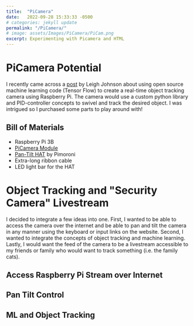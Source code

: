 ```yaml
---
title:  "PiCamera"
date:   2022-09-28 15:33:33 -0500
# categories: jekyll update
permalink: "/PiCamera/"
# image: assets/Images/PiCamera/PiCam.png
excerpt: Experimenting with Picamera and HTML
---
```


# PiCamera Potential
I recently came across a [post](https://opensource.com/article/20/1/object-tracking-camera-raspberry-pi) by Leigh Johnson about using open source machine learning code (Tensor Flow) to create a real-time object tracking camera using Raspberry Pi. The camera would use a custom python library and PID-controller concepts to swivel and track the desired object. I was intrigued so I purchased some parts to play around with! 

## Bill of Materials
- Raspberry Pi 3B
- [PiCamera Module](https://www.adafruit.com/product/3099?src=raspberrypi&gclid=CjwKCAjw4c-ZBhAEEiwAZ105RQYTson1N-4_wBYCs08tyqZqHpVh7kezYCsMkTOsnwItVv3hctzjPRoCqHMQAvD_BwE)
- [Pan-Tilt HAT](https://shop.pimoroni.com/products/pan-tilt-hat?variant=22408353287) by Pimoroni
- Extra-long ribbon cable
- LED light bar for the HAT

# Object Tracking and "Security Camera" Livestream
I decided to integrate a few ideas into one. First, I wanted to be able to access the camera over the internet and be able to pan and tilt the camera in any manner using the keyboard or input links on the website. Second, I wanted to integrate the concepts of object tracking and machine learning. Lastly, I would want the feed of the camera to be a livestream accessible to my friends or family who would want to track something (i.e. the family cats).

## Access Raspberry Pi Stream over Internet

## Pan Tilt Control

## ML and Object Tracking
